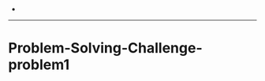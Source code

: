 -
-----------------------------------------------------------------------------------
# Problem-Solving-Challenge-problem1
